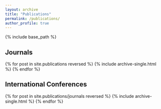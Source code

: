 ```yaml
---
layout: archive
title: "Publications"
permalink: /publications/
author_profile: true
---
```


{% include base_path %}

<h2> Journals </h2>

{% for post in site.publications reversed %}
  {% include archive-single.html %}
{% endfor %}

<h2> International Conferences </h2>

{% for post in site.publications/journals reversed %}
  {% include archive-single.html %}
{% endfor %}


